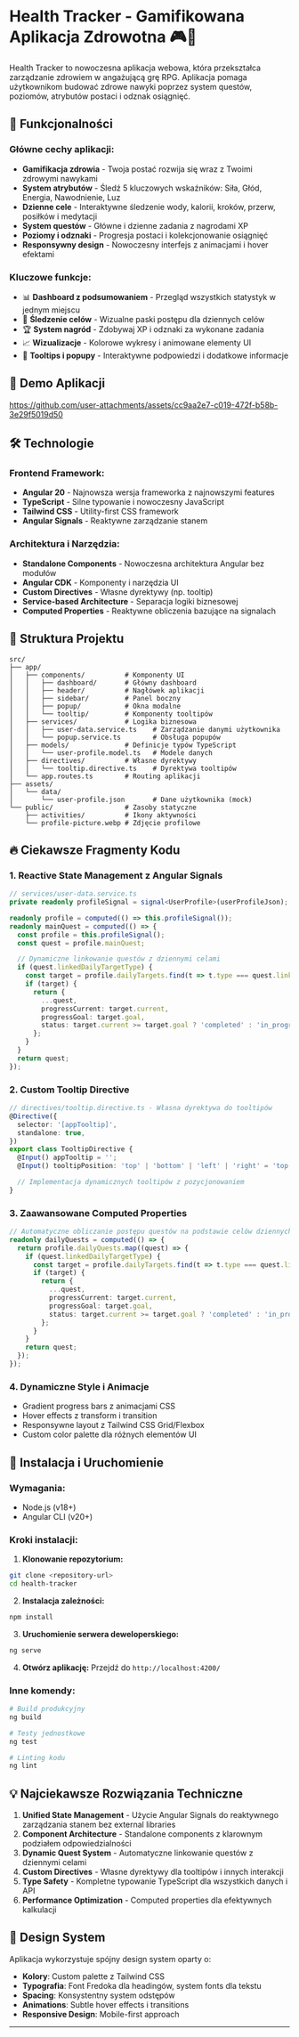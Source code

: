 # Health Tracker - Gamifikowana Aplikacja Zdrowotna 🎮💪

Health Tracker to nowoczesna aplikacja webowa, która przekształca zarządzanie zdrowiem w angażującą grę RPG. Aplikacja pomaga użytkownikom budować zdrowe nawyki poprzez system questów, poziomów, atrybutów postaci i odznak osiągnięć.

## 🌟 Funkcjonalności

### Główne cechy aplikacji:

- **Gamifikacja zdrowia** - Twoja postać rozwija się wraz z Twoimi zdrowymi nawykami
- **System atrybutów** - Śledź 5 kluczowych wskaźników: Siła, Głód, Energia, Nawodnienie, Luz
- **Dzienne cele** - Interaktywne śledzenie wody, kalorii, kroków, przerw, posiłków i medytacji
- **System questów** - Główne i dzienne zadania z nagrodami XP
- **Poziomy i odznaki** - Progresja postaci i kolekcjonowanie osiągnięć
- **Responsywny design** - Nowoczesny interfejs z animacjami i hover efektami

### Kluczowe funkcje:

- 📊 **Dashboard z podsumowaniem** - Przegląd wszystkich statystyk w jednym miejscu
- 🎯 **Śledzenie celów** - Wizualne paski postępu dla dziennych celów
- 🏆 **System nagród** - Zdobywaj XP i odznaki za wykonane zadania
- 📈 **Wizualizacje** - Kolorowe wykresy i animowane elementy UI
- 🔧 **Tooltips i popupy** - Interaktywne podpowiedzi i dodatkowe informacje


## 📸 Demo Aplikacji


https://github.com/user-attachments/assets/cc9aa2e7-c019-472f-b58b-3e29f5019d50



## 🛠️ Technologie

### Frontend Framework:

- **Angular 20** - Najnowsza wersja frameworka z najnowszymi features
- **TypeScript** - Silne typowanie i nowoczesny JavaScript
- **Tailwind CSS** - Utility-first CSS framework
- **Angular Signals** - Reaktywne zarządzanie stanem

### Architektura i Narzędzia:

- **Standalone Components** - Nowoczesna architektura Angular bez modułów
- **Angular CDK** - Komponenty i narzędzia UI
- **Custom Directives** - Własne dyrektywy (np. tooltip)
- **Service-based Architecture** - Separacja logiki biznesowej
- **Computed Properties** - Reaktywne obliczenia bazujące na signalach

## 📁 Struktura Projektu

```
src/
├── app/
│   ├── components/          # Komponenty UI
│   │   ├── dashboard/       # Główny dashboard
│   │   ├── header/          # Nagłówek aplikacji
│   │   ├── sidebar/         # Panel boczny
│   │   ├── popup/           # Okna modalne
│   │   └── tooltip/         # Komponenty tooltipów
│   ├── services/            # Logika biznesowa
│   │   ├── user-data.service.ts    # Zarządzanie danymi użytkownika
│   │   └── popup.service.ts        # Obsługa popupów
│   ├── models/              # Definicje typów TypeScript
│   │   └── user-profile.model.ts   # Modele danych
│   ├── directives/          # Własne dyrektywy
│   │   └── tooltip.directive.ts    # Dyrektywa tooltipów
│   └── app.routes.ts        # Routing aplikacji
├── assets/
│   └── data/
│       └── user-profile.json       # Dane użytkownika (mock)
└── public/                  # Zasoby statyczne
    ├── activities/          # Ikony aktywności
    └── profile-picture.webp # Zdjęcie profilowe
```

## 🔥 Ciekawsze Fragmenty Kodu

### 1. Reactive State Management z Angular Signals

```typescript
// services/user-data.service.ts
private readonly profileSignal = signal<UserProfile>(userProfileJson);

readonly profile = computed(() => this.profileSignal());
readonly mainQuest = computed(() => {
  const profile = this.profileSignal();
  const quest = profile.mainQuest;

  // Dynamiczne linkowanie questów z dziennymi celami
  if (quest.linkedDailyTargetType) {
    const target = profile.dailyTargets.find(t => t.type === quest.linkedDailyTargetType);
    if (target) {
      return {
        ...quest,
        progressCurrent: target.current,
        progressGoal: target.goal,
        status: target.current >= target.goal ? 'completed' : 'in_progress',
      };
    }
  }
  return quest;
});
```

### 2. Custom Tooltip Directive

```typescript
// directives/tooltip.directive.ts - Własna dyrektywa do tooltipów
@Directive({
  selector: '[appTooltip]',
  standalone: true,
})
export class TooltipDirective {
  @Input() appTooltip = '';
  @Input() tooltipPosition: 'top' | 'bottom' | 'left' | 'right' = 'top';

  // Implementacja dynamicznych tooltipów z pozycjonowaniem
}
```

### 3. Zaawansowane Computed Properties

```typescript
// Automatyczne obliczanie postępu questów na podstawie celów dziennych
readonly dailyQuests = computed(() => {
  return profile.dailyQuests.map((quest) => {
    if (quest.linkedDailyTargetType) {
      const target = profile.dailyTargets.find(t => t.type === quest.linkedDailyTargetType);
      if (target) {
        return {
          ...quest,
          progressCurrent: target.current,
          progressGoal: target.goal,
          status: target.current >= target.goal ? 'completed' : 'in_progress',
        };
      }
    }
    return quest;
  });
});
```

### 4. Dynamiczne Style i Animacje

- Gradient progress bars z animacjami CSS
- Hover effects z transform i transition
- Responsywne layout z Tailwind CSS Grid/Flexbox
- Custom color palette dla różnych elementów UI

## 🚀 Instalacja i Uruchomienie

### Wymagania:

- Node.js (v18+)
- Angular CLI (v20+)

### Kroki instalacji:

1. **Klonowanie repozytorium:**

```bash
git clone <repository-url>
cd health-tracker
```

2. **Instalacja zależności:**

```bash
npm install
```

3. **Uruchomienie serwera deweloperskiego:**

```bash
ng serve
```

4. **Otwórz aplikację:**
   Przejdź do `http://localhost:4200/`

### Inne komendy:

```bash
# Build produkcyjny
ng build

# Testy jednostkowe
ng test

# Linting kodu
ng lint
```

## 💡 Najciekawsze Rozwiązania Techniczne

1. **Unified State Management** - Użycie Angular Signals do reaktywnego zarządzania stanem bez external libraries
2. **Component Architecture** - Standalone components z klarownym podziałem odpowiedzialności
3. **Dynamic Quest System** - Automatyczne linkowanie questów z dziennymi celami
4. **Custom Directives** - Własne dyrektywy dla tooltipów i innych interakcji
5. **Type Safety** - Kompletne typowanie TypeScript dla wszystkich danych i API
6. **Performance Optimization** - Computed properties dla efektywnych kalkulacji

## 🎨 Design System

Aplikacja wykorzystuje spójny design system oparty o:

- **Kolory**: Custom palette z Tailwind CSS
- **Typografia**: Font Fredoka dla headingów, system fonts dla tekstu
- **Spacing**: Konsystentny system odstępów
- **Animations**: Subtle hover effects i transitions
- **Responsive Design**: Mobile-first approach

---
